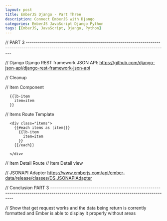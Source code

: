 ```yaml
---
layout: post
title: EmberJS Django - Part Three
description: Connect EmberJS with Django
categories: EmberJS JavaScript Django Python
tags: [EmberJS, JavaScript, Django, Python]
---
```


// PART 3 ----------------------------------------------------------------------------------------------------------------------------------------------------

// Django
  Django REST framework JSON API: https://github.com/django-json-api/django-rest-framework-json-api

// Cleanup

// Item Component
```
  {{lb-item
    item=item
  }}
```

// Items Route Template
```
  <div class="items">
    {{#each items as |item|}}
      {{lb-item
        item=item
      }}
    {{/each}}

  </div>
```

// Item Detail Route
// Item Detail view

// JSONAPI Adapter
  https://www.emberjs.com/api/ember-data/release/classes/DS.JSONAPIAdapter

// Conclusion PART 3 -----------------------------------------------------------------------------------------------------------------------------------------

// Show that get request works and the data being return is corrently formatted and Ember is able to display it properly without areas
